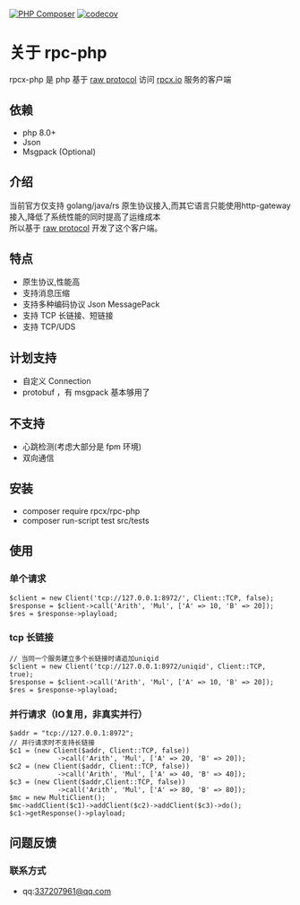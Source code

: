 [![PHP Composer](https://github.com/banzhang/rpcx-php/actions/workflows/php.yml/badge.svg)](https://github.com/banzhang/rpcx-php/actions/workflows/php.yml)
[![codecov](https://codecov.io/github/banzhang/rpcx-php/graph/badge.svg?token=J8ZGOEGQKR)](https://codecov.io/github/banzhang/rpcx-php)
# 关于 rpc-php

rpcx-php 是 php 基于 [raw protocol](https://doc.rpcx.io/part5/protocol.html)  访问 [rpcx.io](https://rpcx.io/) 服务的客户端  

## 依赖
- php 8.0+
- Json
- Msgpack (Optional)

## 介绍
当前官方仅支持 golang/java/rs 原生协议接入,而其它语言只能使用http-gateway接入,降低了系统性能的同时提高了运维成本  
所以基于 [raw protocol](https://doc.rpcx.io/part5/protocol.html) 开发了这个客户端。

## 特点

- 原生协议,性能高
- 支持消息压缩 
- 支持多种编码协议 Json MessagePack
- 支持 TCP 长链接、短链接
- 支持 TCP/UDS

## 计划支持
- 自定义 Connection
- protobuf ，有 msgpack 基本够用了

## 不支持
- 心跳检测(考虑大部分是 fpm 环境)
- 双向通信 

## 安装
- composer require rpcx/rpc-php
- composer run-script test src/tests

## 使用
### 单个请求
```
$client = new Client('tcp://127.0.0.1:8972/', Client::TCP, false);
$response = $client->call('Arith', 'Mul', ['A' => 10, 'B' => 20]);
$res = $response->playload;
```
### tcp 长链接
```
// 当同一个服务建立多个长链接时请追加uniqid
$client = new Client('tcp://127.0.0.1:8972/uniqid', Client::TCP, true);
$response = $client->call('Arith', 'Mul', ['A' => 10, 'B' => 20]);
$res = $response->playload;
```

### 并行请求（IO复用，非真实并行）
```
$addr = "tcp://127.0.0.1:8972";
// 并行请求时不支持长链接
$c1 = (new Client($addr, Client::TCP, false))
            ->call('Arith', 'Mul', ['A' => 20, 'B' => 20]);
$c2 = (new Client($addr, Client::TCP, false))
            ->call('Arith', 'Mul', ['A' => 40, 'B' => 40]);
$c3 = (new Client($addr,Client::TCP, false))
            ->call('Arith', 'Mul', ['A' => 80, 'B' => 80]);
$mc = new MultiClient();
$mc->addClient($c1)->addClient($c2)->addClient($c3)->do();
$c1->getResponse()->playload;
```

## 问题反馈
### 联系方式
- qq:337207961@qq.com
